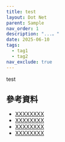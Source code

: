 ```yaml
---
title: test
layout: Dot Net
parent: Sample
nav_order: 1
description: "...。"
date: 2025-06-10
tags:
  - tag1
  - tag2
nav_exclude: true
---
```


test



## 參考資料
- <a target="_blank" href="">XXXXXXXX</a>
- <a target="_blank" href="">XXXXXXXX</a>
- <a target="_blank" href="">XXXXXXXX</a>
- <a target="_blank" href="">XXXXXXXX</a>